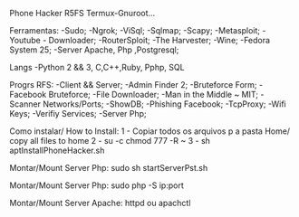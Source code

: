 Phone Hacker R5FS Termux-Gnuroot...

Ferramentas:
-Sudo;
-Ngrok;
-ViSql;
-Sqlmap;
-Scapy;
-Metasploit;
-Youtube - Downloader;
-RouterSploit;
-The Harvester;
-Wine;
-Fedora System 25;
-Server Apache, Php ,Postgresql;

Langs
-Python 2 && 3, C,C++,Ruby, Pphp, SQL

Progrs RFS:
-Client && Server;
-Admin Finder 2;
-Bruteforce Form;
-Facebook Bruteforce;
-File Downloader;
-Man in the Middle ~ MIT;
-Scanner Networks/Ports;
-ShowDB;
-Phishing Facebook;
-TcpProxy;
-Wifi Keys;
-Verifiy Services;
-Server Php;

Como instalar/ How to Install:
1 - Copiar todos os arquivos p a pasta Home/ copy all files to home
2 - su -c chmod 777 -R ~
3 - sh aptInstallPhoneHacker.sh

Montar/Mount Server Php:
sudo sh startServerPst.sh

Montar/Mount Server Php:
sudo php -S ip:port 

Montar/Mount Server Apache:
httpd ou apachctl 
